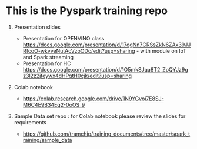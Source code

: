 # This is the Pyspark training repo 

1. Presentation slides
      * Presentation for OPENVINO class https://docs.google.com/presentation/d/17ogNn7CRSsZkN6ZAx39JJRfcoO-wkvveNutAcVzoODc/edit?usp=sharing - with module on IoT and Spark streaming
      * Presentation for HC  https://docs.google.com/presentation/d/1O5mkSJqa8T2_ZoQYJz9gz3l2z2jfeywx4dHPqtH0cjk/edit?usp=sharing
      

2.  Colab notebook
     * https://colab.research.google.com/drive/1N9YGvoi7E8SJ-M6C4E9B34Eq2-0oOS_9
     

3.  Sample Data set repo : for Colab notebook please review the slides for requirements
     * https://github.com/tramchip/training_documents/tree/master/spark_training/sample_data
